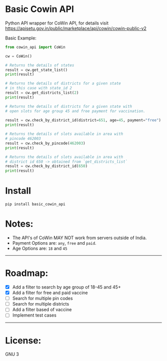 # Basic Cowin API 

Python API wrapper for CoWin API, for details visit https://apisetu.gov.in/public/marketplace/api/cowin/cowin-public-v2


Basic Example:

```python
from cowin_api import CoWin

cw = CoWin()

# Returns the details of states
result = cw.get_state_list()
print(result)

# Returns the details of districts for a given state
# in this case with state_id 2
result = cw.get_districts_list(2)
print(result)

# Returns the details of districts for a given state with 
# open slots for age group 45 and free payment for vaccination.
 
result = cw.check_by_district_id(district=651, age=45, payment="free")
print(result)

# Returns the details of slots available in area with 
# pincode 462003
result = cw.check_by_pincode(462003)
print(result)

# Returns the details of slots available in area with 
# district id 650 -> obtained from `get_districts_list`
result = cw.check_by_district_id(650)
print(result)
```

# Install

`pip install basic_cowin_api`


# Notes:

- The API's of CoWin MAY NOT work from servers outside of India.
- Payment Options are: `any`, `free` and `paid`.
- Age Options are: `18` and `45`

---

# Roadmap:

- [x] Add a filter to search by age group of 18-45 and 45+
- [x] Add a filter for free and paid vaccine
- [ ] Search for multiple pin codes
- [ ] Search for multiple districts
- [ ] Add a filter based of vaccine
- [ ] Implement test cases

---

# License:

GNU 3